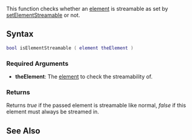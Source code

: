 This function checks whether an [element](/docs/element.md "wikilink") is streamable as set by [setElementStreamable](/docs/setelementstreamable.md "wikilink") or not.

Syntax
------

``` lua
bool isElementStreamable ( element theElement )
```

### Required Arguments

-   **theElement**: The [element](/docs/element.md "wikilink") to check the streamability of.

### Returns

Returns *true* if the passed element is streamable like normal, *false* if this element must always be streamed in.

See Also
--------
